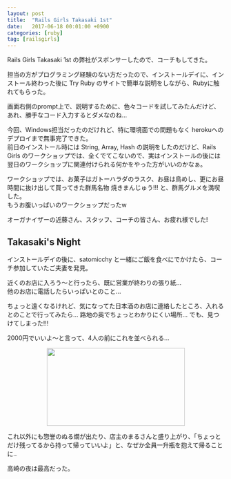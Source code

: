 ```yaml
---
layout: post
title:  "Rails Girls Takasaki 1st"
date:   2017-06-18 00:01:00 +0900
categories: [ruby]
tag: [railsgirls]
---
```

Rails Girls Takasaki 1st の弊社がスポンサーしたので、コーチもしてきた。


担当の方がプログラミング経験のない方だったので、インストールデイに、インストール終わった後に Try Ruby のサイトで簡単な説明をしながら、Rubyに触れてもらった。

画面右側のprompt上で、説明するために、色々コードを試してみたんだけど、あれ、勝手なコード入力するとダメなのね...

今回、Windows担当だったのだけれど、特に環境面での問題もなく herokuへのデプロイまで無事完了できた。  
前日のインストール時には String, Array, Hash の説明をしたのだけど、Rails Girls のワークショップでは、全くでてこないので、実はインストールの後には 翌日のワークショップに関連付けられる何かをやった方がいいのかなぁ。

ワークショップでは、お菓子はガトーハラダのラスク、お昼は鳥めし、更にお昼時間に抜け出して買ってきた群馬名物 焼きまんじゅう!!! と、群馬グルメを満喫した。  
もうお腹いっぱいのワークショップだったw

オーガナイザーの近藤さん、スタッフ、コーチの皆さん、お疲れ様でした!

## Takasaki's Night

インストールデイの後に、satomicchy と一緒にご飯を食べにでかけたら、コーチ参加していたご夫妻を発見。

近くのお店に入ろう～と行ったら、既に営業が終わりの張り紙...  
他のお店に電話したらいっぱいとのこと...

ちょっと遠くなるけれど、気になってた日本酒のお店に連絡したところ、入れるとのことで行ってみたら... 路地の奥でちょっとわかりにくい場所... でも、見つけてしまった!!!

2000円でいいよ～と言って、4人の前にこれを並べられる...

<div class="separator" style="clear: both; text-align: center;">
<a href="https://2.bp.blogspot.com/-bD-kaLOFS14/WUVBiprOkYI/AAAAAAAAI7g/TB2MZoFLsw07iiO0pNgCkvlo4seqAB-5QCKgBGAs/s1600/DSC_0504.JPG" imageanchor="1" style="margin-left: 1em; margin-right: 1em;"><img border="0" data-original-height="900" data-original-width="1600" height="180" src="https://2.bp.blogspot.com/-bD-kaLOFS14/WUVBiprOkYI/AAAAAAAAI7g/TB2MZoFLsw07iiO0pNgCkvlo4seqAB-5QCKgBGAs/s320/DSC_0504.JPG" width="320" /></a></div>

これ以外にも惣誉のぬる燗が出たり、店主のまるさんと盛り上がり、「ちょっとだけ残ってるから持って帰っていいよ」と、なぜか全員一升瓶を抱えて帰ることに..

高崎の夜は最高だった。
